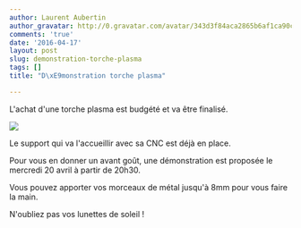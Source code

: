 ```yaml
---
author: Laurent Aubertin
author_gravatar: http://0.gravatar.com/avatar/343d3f84aca2865b6af1ca90c66c6a42?s=96&d=mm&r=g
comments: 'true'
date: '2016-04-17'
layout: post
slug: demonstration-torche-plasma
tags: []
title: "D\xE9monstration torche plasma"

---
```

L'achat d'une torche plasma est budgété et va être finalisé.

![](http://fablab-lannion.org/wp-content/uploads/2016/03/Plasma.jpg)

Le support qui va l'accueillir avec sa CNC est déjà en place.

Pour vous en donner un avant goût, une démonstration est proposée le mercredi
20 avril à partir de 20h30.

Vous pouvez apporter vos morceaux de métal jusqu'à 8mm pour vous faire la
main.

N'oubliez pas vos lunettes de soleil !


